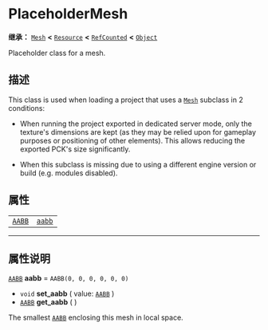 <!-- ⚠ 请勿编辑本文件 ⚠ -->
<!-- 本文档使用脚本从 WeDot 引擎源码仓库生成。 -->
<!-- 生成脚本：https://github.com/WeDot-Engine/WeDot/tree/4.3/doc/tools/make_md.py； -->
<!-- 原文件：https://github.com/WeDot-Engine/WeDot/tree/4.3/doc/classes/PlaceholderMesh.xml。 -->

<div id="_class_placeholdermesh"></div>

# PlaceholderMesh

**继承：** [`Mesh`](class_mesh.md) **<** [`Resource`](class_resource.md) **<** [`RefCounted`](class_refcounted.md) **<** [`Object`](class_object.md)

Placeholder class for a mesh.

## 描述

This class is used when loading a project that uses a [`Mesh`](class_mesh.md) subclass in 2 conditions:

- When running the project exported in dedicated server mode, only the texture's dimensions are kept (as they may be relied upon for gameplay purposes or positioning of other elements). This allows reducing the exported PCK's size significantly.

- When this subclass is missing due to using a different engine version or build (e.g. modules disabled).

## 属性

|||
|:-:|:--|
| [`AABB`](class_aabb.md) | [`aabb`](class_placeholdermesh.md#class_placeholdermesh_property_aabb) | ``AABB(0, 0, 0, 0, 0, 0)`` |

<!-- rst-class:: classref-section-separator -->

---

## 属性说明

<div id="_class_placeholdermesh_property_aabb"></div>

[`AABB`](class_aabb.md) **aabb** = ``AABB(0, 0, 0, 0, 0, 0)`` <div id="class_placeholdermesh_property_aabb"></div>

- `void` **set_aabb** ( value: [`AABB`](class_aabb.md) )
- [`AABB`](class_aabb.md) **get_aabb** ( )

The smallest [`AABB`](class_aabb.md) enclosing this mesh in local space.

[^virtual]: 本方法通常需要用户覆盖才能生效。
[^const]: 本方法无副作用，不会修改该实例的任何成员变量。
[^vararg]: 本方法除了能接受在此处描述的参数外，还能够继续接受任意数量的参数。
[^constructor]: 本方法用于构造某个类型。
[^static]: 调用本方法无需实例，可直接使用类名进行调用。
[^operator]: 本方法描述的是使用本类型作为左操作数的有效运算符。
[^bitfield]: 这个值是由下列位标志构成位掩码的整数。
[^void]: 无返回值。
